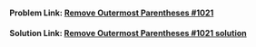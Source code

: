 #### **Problem Link:** [Remove Outermost Parentheses #1021](https://leetcode.com/problems/remove-outermost-parentheses/)

#### **Solution Link:** [Remove Outermost Parentheses #1021 solution](https://github.com/heyimvikash/DataStructures-And-Algorithms/blob/58ee515495ef5f75610e7afbde59da141d1ca6c6/02.%20Stack/LeetCode%20Qs/01.%20Remove%20Outermost%20Parentheses%20%231021/Solution.java)

